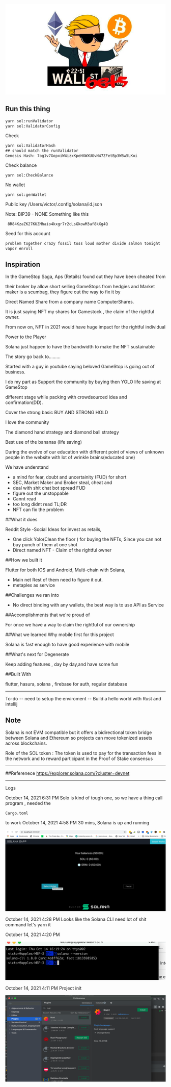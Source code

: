 ![lets's go](github_image/wsb_logo.png)

## Run this thing

```
yarn sol:runValidator
yarn sol:ValidatorConfig
```

Check
```
yarn sol:ValidatorHash
## should match the runValidator
Genesis Hash: 7og1v7GopxiW4izxKpeHXWXUGvN47ZFetBp3W8w5LKoi

```

Check balance
```
yarn sol:CheckBalance
```
No wallet
````
yarn sol:genWallet

````

Public key
/Users/victor/.config/solana/id.json

Note: BIP39 - NONE
Something like this
```
 8R84KzaZK27KUZMhaio4kxgr7r2cLsGkowM3af8kXg4Q
```

Seed for this account
```
problem together crazy fossil toss loud mother divide salmon tonight vapor enroll
```
## Inspiration

In the GameStop Saga, Aps (Retails) found out they have been cheated from

their broker by allow short selling GameStops from hedgies and Market maker is a scumbag, they figure out the way to fix it by 

Direct Named Share from a company name ComputerShares.

It is just saying NFT my shares for Gamestock , the claim of the rightful owner.

From now on, NFT in 2021 would have huge impact for the rightful individual

Power to the Player

Solana just happen to have the bandwidth to make the NFT sustainable

The story go back to.........

Started with a guy in youtube saying beloved GameStop is going out of business.


I do my part as Support the community by buying then YOLO life saving at GameStop

different stage while packing with crowdsourced idea and confirmation(DD).

Cover the strong basic BUY AND STRONG HOLD

I love the community

The diamond hand strategy and diamond ball strategy

Best use of the bananas (life saving)

During the evolve of our education with different point of views of unknown people in the website with lot of wrinkle brains(educated one)

We have understand

- a mind for fear, doubt and uncertainity (FUD) for short
- SEC, Market Maker and Broker steal, cheat and 
- deal with shit chat bot spread FUD
- figure out the unstoppable
- Cannt read
- too long didnt read TL;DR
- NFT can fix the problem


##What it does

Reddit Style -Social Ideas for invest as retails, 


- One click Yolo(Clean the floor ) for buying the NFTs,
  Since you can not buy punch of them at one shot
- Direct named NFT - Claim of the rightful owner 


##How we built it

Flutter for both IOS and Android, Multi-chain with Solana, 

- Main net Rest of them need to figure it out.
- metaplex as service


##Challenges we ran into

- No direct binding with any wallets, the best way is to use API as Service

##Accomplishments that we're proud of

For once we have a way to claim the rightful of our ownership

##What we learned
Why mobile first for this project

Solana is fast enough to have good experience with mobile

##What's next for Degenerate

Keep adding features , day by day,and  have some fun

##Built With

flutter, hasura, solana , firebase for auth, regular database

----
To-do
-- need to setup the enviroment
-- Build a hello world  with Rust and intellij

## Note
Solana is not EVM compatible but it offers a 
bidirectional token bridge between Solana and 
Ethereum so projects can move tokenized assets across blockchains.

Role of the SOL token : The token is used to pay for the transaction fees 
in the network and to reward participant in the Proof of Stake consensus


----
##Referenece
https://explorer.solana.com/?cluster=devnet


----
Logs

October 14, 2021 6:31 PM
Solo is kind of tough one, 
so we have a thing call program , needed the
```
Cargo.toml 
```
to work 
October 14, 2021 4:58 PM
30 mins, Solana is up and running

![30 mins](github_image/solana_up_and_running.png)


October 14, 2021 4:28 PM
Looks like the Solana CLI need lot of shit command
let's yarn it

October 14, 2021 4:20 PM

![Take 9 mins to get solana  CLI works!!](github_image/solana_works.png)

October 14, 2021 4:11 PM
Project init

![Beloved Intellij support Rust](github_image/intellijrust.png)




